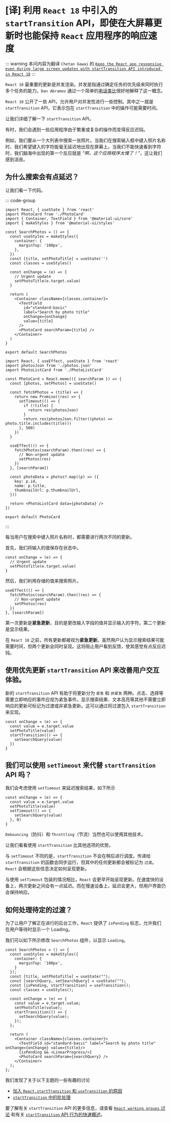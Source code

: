 # [译] 利用 `React 18` 中引入的 `startTransition` API，即使在大屏幕更新时也能保持 `React` 应用程序的响应速度

<!-- prettier-ignore-start -->
::: warning 
本问内容为翻译 `Chetan Gawai` 的 [`Keep the React app responsive even during large screen updates with startTransition API introduced in React 18`](https://blog.saeloun.com/2021/09/09/react-18-introduces-startTransition-api/)
:::
<!-- prettier-ignore-end -->

`React 18` 最重要的更新是并发渲染。并发是指通过确定任务的优先级来同时执行多个任务的能力。`Dan Abramov` 通过一个简单的[电话类比](https://github.com/reactwg/react-18/discussions/46#discussioncomment-846786)很好地解释了这一概念。

`React 18` 公开了一些 API，允许用户对并发性进行一些控制。其中之一就是 `startTransition` API，它表示包在 `startTransition` 中的操作可能需要时间。

让我们详细了解一下 `startTransition` API。

有时，我们会遇到一些应用程序由于繁重或复杂的操作而变得反应迟钝。

例如，我们要从一个大列表中搜索一张照片。当我们在搜索输入框中键入照片名称时，我们希望键入的字符能毫无延迟地出现在屏幕上。当我们不能快速看到字符时，我们脑海中出现的第一个反应就是 _"啊，这个应用程序太慢了！"_，这让我们感到沮丧。

<ZoomImg src="/search_before_startTransition.gif" class="w-fill"  />

## 为什么搜索会有点延迟？

让我们看一下代码。

::: code-group

```jsx:line-numbers {2,15-18} [SearchPhotos.jsx]
import React, { useState } from 'react'
import PhotoCard from './PhotoCard'
import { Container, TextField } from '@material-ui/core'
import { makeStyles } from '@material-ui/styles'

const SearchPhotos = () => {
  const useStyles = makeStyles({
    container: {
      marginTop: '100px',
    },
  })
  const [title, setPhotoTitle] = useState('')
  const classes = useStyles()

  const onChange = (e) => {
    // Urgent update
    setPhotoTitle(e.target.value)
  }

  return (
    <Container className={classes.container}>
      <TextField
        id="standard-basic"
        label="Search by photo title"
        onChange={onChange}
        value={title}
      />
      <PhotoCard searchParam={title} />
    </Container>
  )
}

export default SearchPhotos
```

```jsx:line-numbers {19-24} [PhotoCard.jsx]
import React, { useEffect, useState } from 'react'
import photosJson from './photos.json'
import PhotoListCard from './PhotoListCard'

const PhotoCard = React.memo(({ searchParam }) => {
  const [photos, setPhotos] = useState()

  const fetchPhotos = (title) => {
    return new Promise((res) => {
      setTimeout(() => {
        if (!title) {
          return res(photosJson)
        }
        return res(photosJson.filter((photo) => photo.title.includes(title)))
      }, 500)
    })
  }

  useEffect(() => {
    fetchPhotos(searchParam).then((res) => {
      // Non-urgent update
      setPhotos(res)
    })
  }, [searchParam])

  const photoData = photos?.map((p) => ({
    key: p.id,
    name: p.title,
    thumbnailUrl: p.thumbnailUrl,
  }))

  return <PhotoListCard data={photoData} />
})

export default PhotoCard
```

:::

每当用户在搜索中键入照片名称时，都需要进行两次不同的更新。

首先，我们将输入的值保存在状态中。

```jsx:line-numbers
const onChange = (e) => {
  // Urgent update
  setPhotoTitle(e.target.value)
}
```

然后，我们利用存储的值来搜索照片。

```jsx:line-numbers
useEffect(() => {
  fetchPhotos(searchParam).then((res) => {
    // Non-urgent update
    setPhotos(res)
  })
}, [searchParam])
```

第一次更新是**紧急更新**，目的是更改输入字段的值并显示输入的字符。第二个更新是显示结果。

在 `React 18` 之前，所有更新都被视为**紧急更新**。虽然用户认为显示搜索结果可能需要时间，但两个更新会同时呈现。这将阻止用户看到反馈，使其感觉有点反应迟钝。

## 使用优先更新 `startTransition` API 来改善用户交互体验。

新的 `startTransition` API 有助于将更新分为 `紧急` 和 `非紧急` 两种。点击、选择等需要立即响应的事件应视为紧急事件。显示搜索结果、文本高亮等其他不需要立即响应的更新可标记为过渡或非紧急更新。这可以通过将过渡包入 `startTransition` 来实现。

```jsx:line-numbers
const onChange = (e) => {
  const value = e.target.value
  setPhotoTitle(value)
  startTransition(() => {
    setSearchQuery(value)
  })
}
```

<ZoomImg src="/search_after_startTransition.gif" class="w-fill"  />

## 我们可以使用 `setTimeout` 来代替 `startTransition` API 吗？

我们会考虑使用 `setTimeout` 来延迟搜索结果，如下所示

```jsx:line-numbers
const onChange = (e) => {
  const value = e.target.value
  setPhotoTitle(value)
  setTimeout(() => {
    setSearchQuery(value)
  }, 0)
}
```

`Debouncing`（防抖）和 `Throttling`（节流）当然也可以使用其他技术。

让我们看看使用 `startTransition` 比其他选项的优势。

与 `setTimeout` 不同的是，`startTransition` 不会在稍后进行调度。传递给 `startTransition` 的函数会同步运行，但其中的任何更新都会被标记为 `过渡`。`React` 会根据这些信息决定如何呈现更新。

与使用 `setTimeout` 包装的情况相比，`React` 会更早开始呈现更新。在速度快的设备上，两次更新之间会有一点延迟。而在慢速设备上，延迟会更大，但用户界面仍会保持响应。

## 如何处理待定的过渡？

为了让用户了解正在进行的后台工作，`React` 提供了 `isPending` 标志，允许我们在用户等待时显示一个 Loading。

我们可以如下所示修改 `SearchPhotos` 组件，以显示 `Loading`。

```jsx:line-numbers
const SearchPhotos = () => {
  const useStyles = makeStyles({
    container: {
      marginTop: '100px',
    }
  });
  const [title, setPhotoTitle] = useState("");
  const [searchQuery, setSearchQuery] = useState("");
  const [isPending, startTransition] = useTransition();
  const classes = useStyles();

  const onChange = (e) => {
    const value = e.target.value;
    setPhotoTitle(value);
    startTransition(() => {
      setSearchQuery(value);
    });
  };

  return (
    <Container className={classes.container}>
      <TextField id="standard-basic" label="Search by photo title" onChange={onChange} value={title}/>
      {isPending && <LinearProgress/>}
      <PhotoCard searchParam={searchQuery} />
    </Container>
  );
};
```

我们发现了关于以下主题的一些有趣的讨论

- [加入 `React.startTransition` 和 `useTransition` 的原因](https://github.com/reactwg/react-18/discussions/41#discussioncomment-841327)
- [`startTransition` 中的批处理](https://github.com/reactwg/react-18/discussions/41#discussioncomment-855674)

要了解有关 `startTransition` API 的更多信息，请查看 [`React working groups` 讨论](https://github.com/reactwg/react-18/discussions/41) 和有关 [`startTransition` API 行为的快速概述](https://github.com/facebook/react/issues/21649)。
